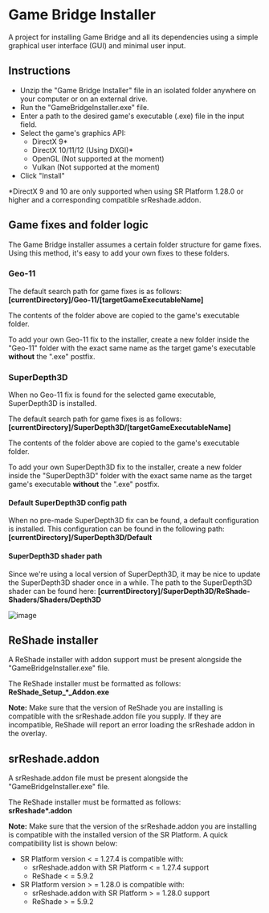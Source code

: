# Game Bridge Installer
A project for installing Game Bridge and all its dependencies using a simple graphical user interface (GUI) and minimal user input.

## Instructions
* Unzip the "Game Bridge Installer" file in an isolated folder anywhere on your computer or on an external drive.
* Run the "GameBridgeInstaller.exe" file.
* Enter a path to the desired game's executable (.exe) file in the input field.
* Select the game's graphics API:
    * DirectX 9*
    * DirectX 10/11/12 (Using DXGI)*
    * OpenGL (Not supported at the moment)
    * Vulkan (Not supported at the moment)
* Click "Install"


*DirectX 9 and 10 are only supported when using SR Platform 1.28.0 or higher and a corresponding compatible srReshade.addon.

## Game fixes and folder logic
The Game Bridge installer assumes a certain folder structure for game fixes. Using this method, it's easy to add your own fixes to these folders.

### Geo-11
The default search path for game fixes is as follows:<br/>
**[currentDirectory]/Geo-11/[targetGameExecutableName]**

The contents of the folder above are copied to the game's executable folder.

To add your own Geo-11 fix to the installer, create a new folder inside the "Geo-11" folder with the exact same name as the target game's executable **without** the ".exe" postfix.

### SuperDepth3D
When no Geo-11 fix is found for the selected game executable, SuperDepth3D is installed.

The default search path for game fixes is as follows:<br/>
**[currentDirectory]/SuperDepth3D/[targetGameExecutableName]**

The contents of the folder above are copied to the game's executable folder.

To add your own SuperDepth3D fix to the installer, create a new folder inside the "SuperDepth3D" folder with the exact same name as the target game's executable **without** the ".exe" postfix.

#### Default SuperDepth3D config path
When no pre-made SuperDepth3D fix can be found, a default configuration is installed. This configuration can be found in the following path:<br/>
**[currentDirectory]/SuperDepth3D/Default**

#### SuperDepth3D shader path
Since we're using a local version of SuperDepth3D, it may be nice to update the SuperDepth3D shader once in a while. The path to the SuperDepth3D shader can be found here:
**[currentDirectory]/SuperDepth3D/ReShade-Shaders/Shaders/Depth3D**

![image](https://github.com/BramTeurlings/3DGameBridgeGUI/assets/25816950/23c8725f-5f28-4101-8540-40447f8d0283)


## ReShade installer
A ReShade installer with addon support must be present alongside the "GameBridgeInstaller.exe" file.

The ReShade installer must be formatted as follows:<br/>
**ReShade_Setup_*_Addon.exe**

**Note:** Make sure that the version of ReShade you are installing is compatible with the srReshade.addon file you supply. If they are incompatible, ReShade will report an error loading the srReshade addon in the overlay.

## srReshade.addon
A srReshade.addon file must be present alongside the "GameBridgeInstaller.exe" file.

The ReShade installer must be formatted as follows:<br/>
**srReshade\*.addon**

**Note:** Make sure that the version of the srReshade.addon you are installing is compatible with the installed version of the SR Platform. A quick compatibility list is shown below:
* SR Platform version < = 1.27.4 is compatible with:
    * srReshade.addon with SR Platform < = 1.27.4 support
    * ReShade < = 5.9.2
* SR Platform version > = 1.28.0 is compatible with:
    * srReshade.addon with SR Platform > = 1.28.0 support
    * ReShade > = 5.9.2

